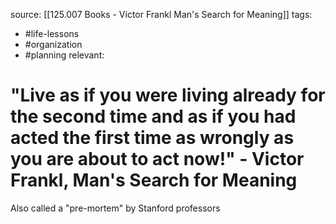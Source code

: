 source: [[125.007 Books - Victor Frankl Man's Search for Meaning]]
tags:
- #life-lessons 
- #organization 
- #planning
relevant:

# "Live as if you were living already for the second time and as if you had acted the first time as wrongly as you are about to act now!" - Victor Frankl, Man's Search for Meaning

Also called a "pre-mortem" by Stanford professors